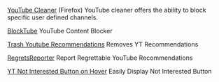 
[YouTube Cleaner](https://addons.mozilla.org/firefox/addon/youtube-cleaner/)
(Firefox) YouTube cleaner offers the ability to block specific user defined channels.

[BlockTube](https://github.com/amitbl/blocktube)
YouTube Content Blocker

[Trash Youtube Recommendations](https://chrome.google.com/webstore/detail/trash-youtube-recommendat/dkomodiphnbnnfaokdokdjejjgafoffi)
Removes YT Recommendations

[RegretsReporter](https://foundation.mozilla.org/en/campaigns/regrets-reporter/)
Report Regrettable YouTube Recommendations

[YT Not Interested Button on Hover](https://greasyfork.org/en/scripts/396936-yt-not-interested-in-one-click)
Easily Display Not Interested Button
